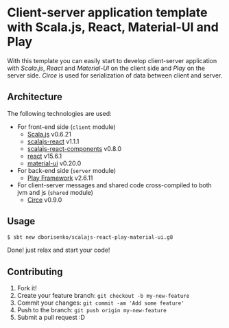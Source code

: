 # Client-server application template with Scala.js, React, Material-UI and Play

With this template you can easily start to develop client-server application with *Scala.js*, *React* and *Material-UI* on the client side and *Play* on the server side. *Circe* is used for serialization of data between client and server. 

## Architecture
 
The following technologies are used:

* For front-end side (`client` module)
  * [Scala.js](https://www.scala-js.org/) v0.6.21
  * [scalajs-react](https://github.com/japgolly/scalajs-react) v1.1.1
  * [scalajs-react-components](http://chandu0101.github.io/sjrc/) v0.8.0
  * [react](https://reactjs.org/) v15.6.1
  * [material-ui](http://www.material-ui.com/) v0.20.0
* For back-end side (`server` module)
  * [Play Framework](https://www.playframework.com/) v2.6.11
* For client-server messages and shared code cross-compiled to both jvm and js (`shared` module)
  * [Circe](https://circe.github.io/circe/) v0.9.0

## Usage

```bash
$ sbt new dborisenko/scalajs-react-play-material-ui.g8
```
Done! just relax and start your code!

## Contributing
1. Fork it!
2. Create your feature branch: `git checkout -b my-new-feature`
3. Commit your changes: `git commit -am 'Add some feature'`
4. Push to the branch: `git push origin my-new-feature`
5. Submit a pull request :D
